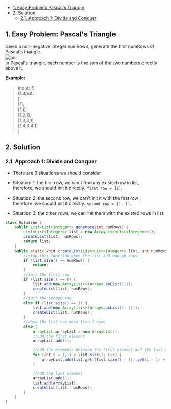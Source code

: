<!-- TOC -->

- [1. Easy Problem: Pascal's Triangle](#1-easy-problem-pascals-triangle)
- [2. Solution](#2-solution)
  - [2.1. Approach 1: Divide and Conquer](#21-approach-1-divide-and-conquer)

<!-- /TOC -->

## 1. Easy Problem: Pascal's Triangle
Given a non-negative integer numRows, generate the first numRows of Pascal's triangle.  
![pic](https://upload.wikimedia.org/wikipedia/commons/0/0d/PascalTriangleAnimated2.gif)  
In Pascal's triangle, each number is the sum of the two numbers directly above it.

**Example:**

>Input: 5  
>Output:  
>[  
>     [1],  
>    [1,1],  
>   [1,2,1],  
>  [1,3,3,1],  
> [1,4,6,4,1]  
>]

## 2. Solution

### 2.1. Approach 1: Divide and Conquer
- There are 3 situations we should consider

- Situation 1: the first row, we can't find any existed row in list,  
  therefore, we should init it directly. `first row = [1]`.

- Situation 2: the second row, we can't init it with the first row ,  
  therefore, we should init it directly. `second row = [1, 1]`.

- Situation 3: the other rows, we can init them with the existed rows in list.

```java
class Solution {
    public List<List<Integer>> generate(int numRows) {
        List<List<Integer>> list = new ArrayList<List<Integer>>();
        createList(list, numRows);
        return list;
    }
    public static void createList(List<List<Integer>> list, int numRows) {
        //stop this function when the list add enough rows
        if (list.size() == numRows) {
            return;
        }
        //init the first row
        if (list.size() == 0) {
            list.add(new ArrayList<>(Arrays.asList(1)));
            createList(list, numRows);
        }
        //init the second row
        else if (list.size() == 1) {
            list.add(new ArrayList<>(Arrays.asList(1, 1)));
            createList(list, numRows);
        }
        //when the list has more than 2 rows
        else {
            ArrayList arrayList = new ArrayList();
            //add the first element
            arrayList.add(1);

            //add the elements between the first element and the last one
            for (int i = 1; i < list.size(); i++) {
                arrayList.add(list.get((list.size() - 1)).get(i - 1) + list.get((list.size() - 1)).get(i));
            }

            //add the last element
            arrayList.add(1);
            list.add(arrayList);
            createList(list, numRows);
        }
    }
}
```